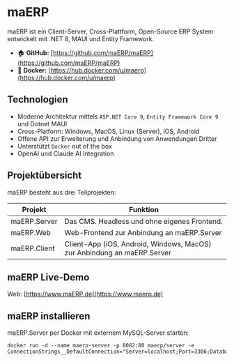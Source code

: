 # maERP

 maERP ist ein Client-Server, Cross-Plattform, Open-Source ERP System entwickelt mit .NET 8, MAUI und Entity Framework. 

* :house: **GitHub:** [https://github.com/maERP/maERP](https://github.com/maERP/maERP)
* :speech_balloon: **Docker:** [https://hub.docker.com/u/maerp](https://hub.docker.com/u/maerp)

## Technologien

* Moderne Architektur mittels `ASP.NET Core 9`, `Entity Framework Core 9` und Dotnet MAUI
* Cross-Platform: Windows, MacOS, Linux (Server), iOS, Android
* Offene API zur Erweiterung und Anbindung von Anwendungen Dritter
* Unterstützt `Docker` out of the box
* OpenAI und Claude AI Integration

## Projektübersicht

maERP besteht aus drei Teilprojekten:

| Projekt  | Funktion |
| ------------ | ------------ |
| maERP.Server | Das CMS. Headless und ohne eigenes Frontend.                            |
| maERP.Web    | Web-Frontend zur Anbindung an maERP.Server                              |
| maERP.Client | Client-App (iOS, Android, Windows, MacOS) zur Anbindung an maERP.Server |

## maERP Live-Demo

Web: [https://www.maERP.de](https://www.maerp.de)


## maERP installieren

maERP.Server per Docker mit externem MySQL-Server starten:

```
docker run -d --name maerp-server -p 8082:80 maerp/server -e ConnectionStrings__DefaultConnection="Server=localhost;Port=3306;Database=maerp_01;Uid=maerp;Password=maerp;"
```